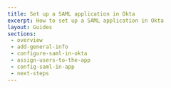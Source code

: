 ```yaml
---
title: Set up a SAML application in Okta
excerpt: How to set up a SAML application in Okta
layout: Guides
sections:
 - overview
 - add-general-info
 - configure-saml-in-okta
 - assign-users-to-the-app
 - config-saml-in-app
 - next-steps
---
```

